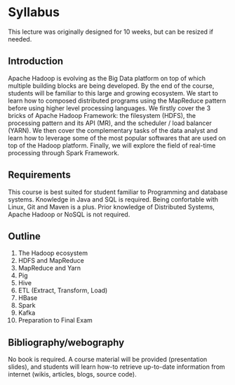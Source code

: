 
# Syllabus

This lecture was originally designed for 10 weeks, but can be resized if needed.

## Introduction

Apache Hadoop is evolving as the Big Data platform on top of which multiple building
blocks are being developed. By the end of the course, students will be familiar to this
large and growing ecosystem. We start to learn how to composed distributed programs using
the MapReduce pattern before using higher level processing languages.
We firstly cover the 3 bricks of Apache Hadoop Framework: the filesystem (HDFS),
the processing pattern and its API (MR), and the scheduler / load balancer (YARN).
We then cover the complementary tasks of the data analyst and learn how to leverage
some of the most popular softwares that are used on top of the Hadoop platform.
Finally, we will explore the field of real-time processing through Spark Framework.

## Requirements

This course is best suited for student familiar to Programming and database systems.
Knowledge in Java and SQL is required. Being confortable with Linux, Git and Maven is a plus.
Prior knowledge of Distributed Systems, Apache Hadoop or NoSQL is not required.

## Outline

1.  The Hadoop ecosystem
2.  HDFS and MapReduce
3.  MapReduce and Yarn
4.  Pig
5.  Hive
6.  ETL (Extract, Transform, Load)
7.  HBase
8.  Spark
9.  Kafka
10. Preparation to Final Exam

## Bibliography/webography

No book is required. A course material will be provided (presentation slides),
and students will learn how-to retrieve up-to-date information
from internet (wikis, articles, blogs, source code).
